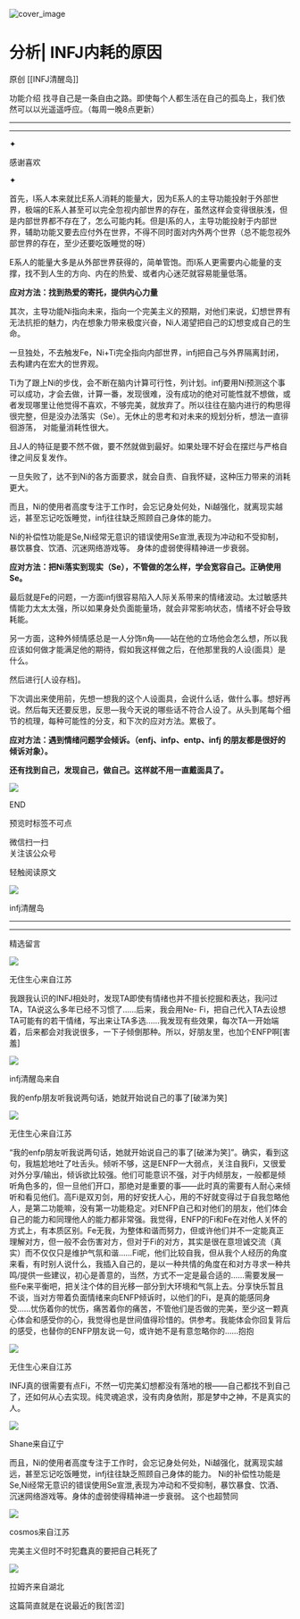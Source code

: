 ![cover_image](https://mmbiz.qlogo.cn/mmbiz_jpg/DZCdtia4bJxqdtsibh66VeQtwmnUIvFwPo8k7u5DDnicWiageGZcMV93icFfRCl026jlnxu3Ed8qicJIPG2xlXSeDmVQ/0?wx_fmt=jpeg)

#  分析| INFJ内耗的原因

原创  [[INFJ清醒岛]]  





功能介绍  找寻自己是一条自由之路。即使每个人都生活在自己的孤岛上，我们依然可以以光遥遥呼应。（每周一晚8点更新）

__ __

__ _ _

✦

  



感谢喜欢

✦

  

  

首先，I系人本来就比E系人消耗的能量大，因为E系人的主导功能投射于外部世界，极端的E系人甚至可以完全忽视内部世界的存在，虽然这样会变得很肤浅，但是内部世界都不存在了，怎么可能内耗。但是I系的人，主导功能投射于内部世界，辅助功能又要去应付外在世界，不得不同时面对内外两个世界（总不能忽视外部世界的存在，至少还要吃饭睡觉的呀）

E系人的能量大多是从外部世界获得的，简单管饱。而I系人更需要内心能量的支撑，找不到人生的方向、内在的热爱、或者内心迷茫就容易能量低落。

**应对方法：找到热爱的寄托，提供内心力量**

其次，主导功能Ni指向未来，指向一个完美主义的预期，对他们来说，幻想世界有无法抗拒的魅力，内在想象力带来极度兴奋，Ni人渴望把自己的幻想变成自己的生命。

一旦独处，不去触发Fe，Ni+Ti完全指向内部世界，infj把自己与外界隔离封闭，去构建内在宏大的世界观。

Ti为了跟上Ni的步伐，会不断在脑内计算可行性，列计划。infj要用Ni预测这个事可以成功，才会去做，计算一番，发现很难，没有成功的绝对可能性就不想做，或者发现哪里让他觉得不喜欢，不够完美，就放弃了。所以往往在脑内进行的构思得很完整，但是没办法落实（Se）。无休止的思考和对未来的规划分析，想法一直徘徊游荡，
对能量消耗性很大。

且J人的特征是要不然不做，要不然就做到最好。如果处理不好会在摆烂与严格自律之间反复发作。

一旦失败了，达不到Ni的各方面要求，就会自责、自我怀疑，这种压力带来的消耗更大。

而且，Ni的使用者高度专注于工作时，会忘记身处何处，Ni越强化，就离现实越远，甚至忘记吃饭睡觉，infj往往缺乏照顾自己身体的能力。

Ni的补偿性功能是Se,Ni经常无意识的错误使用Se宣泄,表现为冲动和不受抑制，暴饮暴食、饮酒、沉迷网络游戏等。  身体的虚弱使得精神进一步衰弱。

**应对方法：把Ni落实到现实（Se），不管做的怎么样，学会宽容自己。正确使用Se。**

最后就是Fe的问题，一方面infj很容易陷入人际关系带来的情绪波动。太过敏感共情能力太太太强，所以如果身处负面能量场，就会非常影响状态，情绪不好会导致耗能。

  

另一方面，这种外倾情感总是一人分饰n角——站在他的立场他会怎么想，所以我应该如何做才能满足他的期待，假如我这样做之后，在他那里我的人设(面具）是什么。

然后进行[人设存档]。

下次调出来使用前，先想一想我的这个人设面具，会说什么话，做什么事。想好再说。然后每天还要反思，反思—我今天说的哪些话不符合人设了。从头到尾每个细节的梳理，每种可能性的分支，和下次的应对方法。累极了。

  

**应对方法：遇到情绪问题学会倾诉。（enfj、infp、entp、infj 的朋友都是很好的倾诉对象）。**

**还有找到自己，发现自己，做自己。这样就不用一直戴面具了。**

  

![](https://mmbiz.qpic.cn/mmbiz_gif/7FiadXCUBpqt43ySAFleQonQAWQDMwvCPOiaiaFlUYSG8ibicVqc4d5rBa4niaAWr9DmauJ43FCich2gaNDU6PiaKZQf6w/640?wx_fmt=gif)

END  

预览时标签不可点

微信扫一扫  
关注该公众号



轻触阅读原文

![](http://mmbiz.qpic.cn/mmbiz_png/DZCdtia4bJxpcRrqEcIicNn7icChObS1Eqm6u2hlN1LGAHvlMHZg6O2a3A47KdeC6IqvVTuryNZQpDFQ1LX3JvT9w/0?wx_fmt=png)

infj清醒岛







****



****





精选留言

![](http://mmsns.qpic.cn/mmsns/iaxNB5XaibCeLTYWIUGCYm7cS1kFxTx4ibUSEBZJ6VnOdXPDItJ9PaGRg/0)

无住生心来自江苏

我跟我认识的INFJ相处时，发现TA即使有情绪也并不擅长挖掘和表达，我问过TA，TA说这么多年已经不习惯了……后来，我会用Ne-
Fi，把自己代入TA去设想TA可能有的若干情绪，写出来让TA多选……我发现有些效果，每次TA一开始端着，后来都会对我说很多，一下子倾倒那种。所以，好朋友里，也加个ENFP啊[害羞]

![](http://wx.qlogo.cn/mmhead/Q3auHgzwzM4icoibBPppWkMrbLG1lB8KhWHaiaiabBib87BTTdVQC8Cyacg/64)

infj清醒岛来自

我的enfp朋友听我说两句话，她就开始说自己的事了[破涕为笑]

![](http://mmsns.qpic.cn/mmsns/iaxNB5XaibCeLTYWIUGCYm7cS1kFxTx4ibUSEBZJ6VnOdXPDItJ9PaGRg/0)

无住生心来自江苏

“我的enfp朋友听我说两句话，她就开始说自己的事了[破涕为笑]”。确实，看到这句，我尴尬地吐了吐舌头。倾听不够，这是ENFP一大弱点，关注自我Fi，又很爱对外分享/输出，倾诉欲比较强。他们可能意识不强，对于内倾朋友，一般都是倾听角色多的，但一旦他们开口，那绝对是重要的事——此时真的需要有人耐心来倾听和看见他们。高Fi是双刃剑，用的好安抚人心，用的不好就变得过于自我忽略他人，是第二功能嘛，没有第一功能稳定。对ENFP自己和对他们的朋友，他们体会自己的能力和同理他人的能力都非常强。我觉得，ENFP的Fi和Fe在对他人关怀的方式上，有本质区别。Fe无我，为整体和谐而努力，但或许他们并不一定能真正理解对方，但一般不会伤害对方，但对于Fi的对方，其实是很在意坦诚交流（真实）而不仅仅只是维护气氛和谐……Fi呢，他们比较自我，但从我个人经历的角度来看，有时别人说什么，我插入自己的，是以一种共情的角度在和对方寻求一种共鸣/提供一些建议，初心是善意的，当然，方式不一定是最合适的……需要发展一些Fe来平衡吧，把关注个体的目光移一部分到大环境和气氛上去。分享快乐暂且不谈，当对方带着负面情绪来向ENFP倾诉时，以他们的Fi，是真的能感同身受……忧伤着你的忧伤，痛苦着你的痛苦，不管他们是否做的完美，至少这一颗真心体会和感受你的心，我觉得也是世间值得珍惜的。供参考。我能体会你回复背后的感受，也替你的ENFP朋友说一句，或许她不是有意忽略你的……抱抱

![](http://mmsns.qpic.cn/mmsns/iaxNB5XaibCeLTYWIUGCYm7cS1kFxTx4ibUSEBZJ6VnOdXPDItJ9PaGRg/0)

无住生心来自江苏

INFJ真的很需要有点Fi，不然一切完美幻想都没有落地的根——自己都找不到自己了，还如何从心去实现。纯灵魂追求，没有肉身依附，那是梦中之神，不是真实的人。

![](http://mmsns.qpic.cn/mmsns/iaxNB5XaibCeLTYWIUGCYm7cS1kFxTx4ibUSEBZJ6VnOdXPDItJ9PaGRg/0)

Shane来自辽宁

而且，Ni的使用者高度专注于工作时，会忘记身处何处，Ni越强化，就离现实越远，甚至忘记吃饭睡觉，infj往往缺乏照顾自己身体的能力。
Ni的补偿性功能是Se,Ni经常无意识的错误使用Se宣泄,表现为冲动和不受抑制，暴饮暴食、饮酒、沉迷网络游戏等。身体的虚弱使得精神进一步衰弱。 这个也超赞同

![](http://mmsns.qpic.cn/mmsns/iaxNB5XaibCeLTYWIUGCYm7cS1kFxTx4ibUSEBZJ6VnOdXPDItJ9PaGRg/0)

cosmos来自江苏

完美主义但时不时犯蠢真的要把自己耗死了

![](http://mmsns.qpic.cn/mmsns/iaxNB5XaibCeLTYWIUGCYm7cS1kFxTx4ibUSEBZJ6VnOdXPDItJ9PaGRg/0)

拉姆齐来自湖北

这篇简直就是在说最近的我[苦涩]

